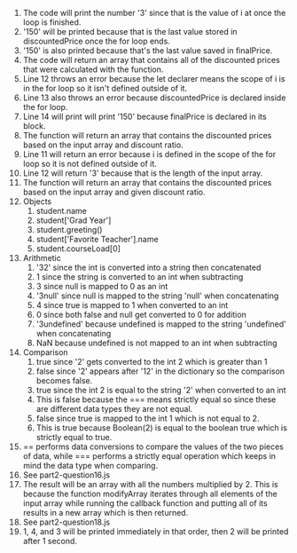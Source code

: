 1. The code will print the number '3' since that is the value of i at once the loop is finished.
2. '150' will be printed because that is the last value stored in discountedPrice once the for loop ends.
3. '150' is also printed because that's the last value saved in finalPrice.
4. The code will return an array that contains all of the discounted prices that were calculated with the function.
5. Line 12 throws an error because the let declarer means the scope of i is in the for loop so it isn't defined outside of it.
6. Line 13 also throws an error because discountedPrice is declared inside the for loop.
7. Line 14 will print will print '150' because finalPrice is declared in its block.
8. The function will return an array that contains the discounted prices based on the input array and discount ratio.
9. Line 11 will return an error because i is defined in the scope of the for loop so it is not defined outside of it.
10. Line 12 will return '3' because that is the length of the input array.
11. The function will return an array that contains the discounted prices based on the input array and given discount ratio.
12. Objects
    1.  student.name
    2.  student['Grad Year']
    3.  student.greeting()
    4.  student['Favorite Teacher'].name
    5.  student.courseLoad[0]
13. Arithmetic
    1. '32' since the int is converted into a string then concatenated
    2. 1 since the string is converted to an int when subtracting
    3. 3 since null is mapped to 0 as an int
    4. '3null' since null is mapped to the string 'null' when concatenating
    5. 4 since true is mapped to 1 when converted to an int
    6. 0 since both false and null get converted to 0 for addition
    7. '3undefined' because undefined is mapped to the string 'undefined' when concatenating
    8. NaN because undefined is not mapped to an int when subtracting
14. Comparison
    1. true since '2' gets converted to the int 2 which is greater than 1
    2. false since '2' appears after '12' in the dictionary so the comparison becomes false.
    3. true since the int 2 is equal to the string '2' when converted to an int
    4. This is false because the === means strictly equal so since these are different data types they are not equal.
    5. false since true is mapped to the int 1 which is not equal to 2.
    6. This is true because Boolean(2) is equal to the boolean true which is strictly equal to true.
15. == performs data conversions to compare the values of the two pieces of data, while === performs a strictly equal operation which keeps in mind the data type when comparing.
16. See part2-question16.js
17. The result will be an array with all the numbers multiplied by 2. This is because the function modifyArray iterates through all elements of the input array while running the callback function and putting all of its results in a new array which is then returned.
18. See part2-question18.js
19. 1, 4, and 3 will be printed immediately in that order, then 2 will be printed after 1 second.